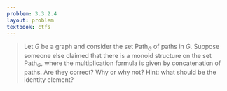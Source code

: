 ```yaml
---
problem: 3.3.2.4
layout: problem
textbook: ctfs
---
```


> Let $G$ be a graph and consider the set $\text{Path}_G$ of paths in $G$.
> Suppose someone else claimed that there is a monoid structure on the set
> $\text{Path}_G$, where the multiplication formula is given by concatenation of
> paths. Are they correct? Why or why not? Hint: what should be the identity
> element?

